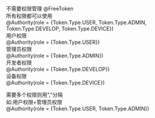不需要权限管理  @FreeToken  
所有权限都可以使用  
@Authority(role = {Token.Type.USER, Token.Type.ADMIN, Token.Type.DEVELOP, Token.Type.DEVICE})  
用户权限  
@Authority(role = {Token.Type.USER})  
管理员权限  
@Authority(role = {Token.Type.ADMIN})  
开发者权限  
@Authority(role = {Token.Type.DEVELOP})  
设备权限  
@Authority(role = {Token.Type.DEVICE})

需要多个权限则用","分隔  
如:用户权限+管理员权限  
@Authority(role = {Token.Type.USER, Token.Type.ADMIN}) 
